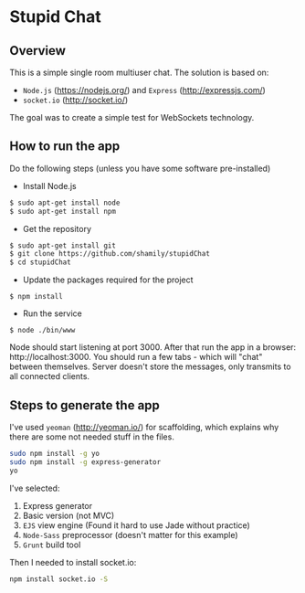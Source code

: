# Stupid Chat

## Overview

This is a simple single room multiuser chat. The solution is based on:

* ``Node.js`` (https://nodejs.org/) and ``Express`` (http://expressjs.com/)  
* ``socket.io`` (http://socket.io/)

The goal was to create a simple test for WebSockets technology.

## How to run the app

Do the following steps (unless you have some software pre-installed)

* Install Node.js
```bash
$ sudo apt-get install node
$ sudo apt-get install npm
```

* Get the repository
```bash
$ sudo apt-get install git
$ git clone https://github.com/shamily/stupidChat
$ cd stupidChat
```

* Update the packages required for the project
```
$ npm install
```

* Run the service
```
$ node ./bin/www
```

Node should start listening at port 3000. After that run the app in a browser: http://localhost:3000. You should run a few tabs - which will "chat" between themselves. Server doesn't store the messages, only transmits to all connected clients.

## Steps to generate the app

I've used ``yeoman`` (http://yeoman.io/) for scaffolding, which explains why there are some not needed stuff in the files.

```bash
sudo npm install -g yo
sudo npm install -g express-generator
yo
```

I've selected:
1. Express generator
2. Basic version (not MVC)
3. ``EJS`` view engine (Found it hard to use Jade without practice)
4. ``Node-Sass`` preprocessor (doesn't matter for this example)
5. ``Grunt`` build tool

Then I needed to install socket.io:

```bash
npm install socket.io -S
```
